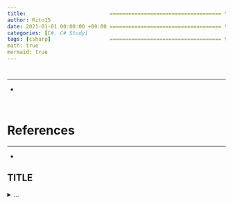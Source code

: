 ```yaml
---
title:                           ==================================== 변경!
author: Rito15
date: 2021-01-01 00:00:00 +09:00 ==================================== 변경!
categories: [C#, C# Study]
tags: [csharp]                   ==================================== 변경!
math: true
mermaid: true
---
```


# 
---
- 

<br>

# References
---
- 






<!-- ============================= TITLE BEGIN ============================ -->

## **TITLE**

<details>
<summary markdown="span"> 
...
</summary>

```cs

```

</details>

<br>

<!-- ============================= TITLE END ============================== -->


